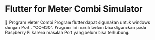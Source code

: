 # Flutter for Meter Combi Simulator
👋 Program Meter Combi
Program flutter dapat digunakan untuk windows dengan Port : "COM30". 
Program ini masih belum bisa digunakan pada Raspberry Pi karena masalah Port yang belum bisa terhubung.


